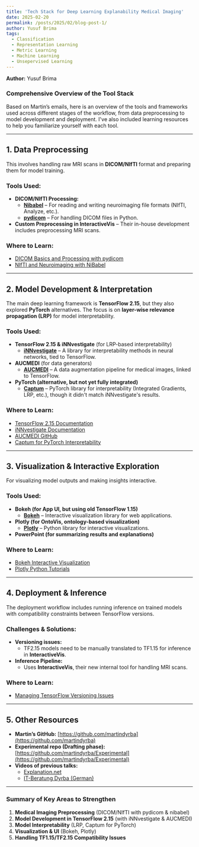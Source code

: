 ```yaml
---
title: 'Tech Stack for Deep Learning Explanability Medical Imaging'
date: 2025-02-20
permalink: /posts/2025/02/blog-post-1/
author: Yusuf Brima
tags:
  - Classification
  - Representation Learning
  - Metric Learning
  - Machine Learning
  - Unsepervised Learning
---
```

<p class="page__date"><strong>
  <i class="fa fa-fw fa-user" aria-hidden="true"></i> Author:</strong>
  Yusuf Brima
</p>


### **Comprehensive Overview of the Tool Stack**  

Based on Martin’s emails, here is an overview of the tools and frameworks used across different stages of the workflow, from data preprocessing to model development and deployment. I've also included learning resources to help you familiarize yourself with each tool.  

---

## **1. Data Preprocessing**  
This involves handling raw MRI scans in **DICOM/NIfTI** format and preparing them for model training.  

### **Tools Used:**  
- **DICOM/NIfTI Processing:**  
  - **[Nibabel](https://nipy.org/nibabel/)** – For reading and writing neuroimaging file formats (NIfTI, Analyze, etc.).  
  - **[pydicom](https://pydicom.github.io/)** – For handling DICOM files in Python.  
- **Custom Preprocessing in InteractiveVis** – Their in-house development includes preprocessing MRI scans.  

### **Where to Learn:**  
- [DICOM Basics and Processing with pydicom](https://www.kaggle.com/code/tommyngx/dicom-basic-preprocessing-in-python)  
- [NIfTI and Neuroimaging with NiBabel](https://nipy.org/nibabel/nibabel_images.html)  

---

## **2. Model Development & Interpretation**  
The main deep learning framework is **TensorFlow 2.15**, but they also explored **PyTorch** alternatives. The focus is on **layer-wise relevance propagation (LRP)** for model interpretability.  

### **Tools Used:**  
- **TensorFlow 2.15 & iNNvestigate** (for LRP-based interpretability)  
  - **[iNNvestigate](https://github.com/albermax/innvestigate/)** – A library for interpretability methods in neural networks, tied to TensorFlow.  
- **AUCMEDI** (for data generators)  
  - **[AUCMEDI](https://github.com/frankkramer-lab/aucmedi/)** – A data augmentation pipeline for medical images, linked to TensorFlow.  
- **PyTorch (alternative, but not yet fully integrated)**  
  - **[Captum](https://captum.ai/)** – PyTorch library for interpretability (Integrated Gradients, LRP, etc.), though it didn't match iNNvestigate's results.  

### **Where to Learn:**  
- [TensorFlow 2.15 Documentation](https://www.tensorflow.org/)  
- [iNNvestigate Documentation](https://github.com/albermax/innvestigate)  
- [AUCMEDI GitHub](https://github.com/frankkramer-lab/aucmedi/I)  
- [Captum for PyTorch Interpretability](https://captum.ai/tutorials/)  

---

## **3. Visualization & Interactive Exploration**  
For visualizing model outputs and making insights interactive.  

### **Tools Used:**  
- **Bokeh (for App UI, but using old TensorFlow 1.15)**  
  - **[Bokeh](https://bokeh.org/)** – Interactive visualization library for web applications.  
- **Plotly (for OntoVis, ontology-based visualization)**  
  - **[Plotly](https://plotly.com/python/)** – Python library for interactive visualizations.  
- **PowerPoint (for summarizing results and explanations)**  

### **Where to Learn:**  
- [Bokeh Interactive Visualization](https://docs.bokeh.org/en/latest/)  
- [Plotly Python Tutorials](https://plotly.com/python/getting-started/)  

---

## **4. Deployment & Inference**  
The deployment workflow includes running inference on trained models with compatibility constraints between TensorFlow versions.  

### **Challenges & Solutions:**  
- **Versioning issues:**  
  - TF2.15 models need to be manually translated to TF1.15 for inference in **InteractiveVis**.  
- **Inference Pipeline:**  
  - Uses **InteractiveVis**, their new internal tool for handling MRI scans.  

### **Where to Learn:**  
- [Managing TensorFlow Versioning Issues](https://www.tensorflow.org/guide/upgrade)  

---

## **5. Other Resources**  
- **Martin’s GitHub:** [https://github.com/martindyrba](https://github.com/martindyrba)  
- **Experimental repo (Drafting phase):** [https://github.com/martindyrba/Experimental](https://github.com/martindyrba/Experimental)  
- **Videos of previous talks:**  
  - [Explanation.net](https://explanation.net)  
  - [IT-Beratung Dyrba (German)](https://it-beratung-dyrba.de)  

---

### **Summary of Key Areas to Strengthen**  
1. **Medical Imaging Preprocessing** (DICOM/NIfTI with pydicom & nibabel)  
2. **Model Development in TensorFlow 2.15** (with iNNvestigate & AUCMEDI)  
3. **Model Interpretability** (LRP, Captum for PyTorch)  
4. **Visualization & UI** (Bokeh, Plotly)  
5. **Handling TF1.15/TF2.15 Compatibility Issues**  